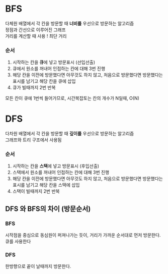 # BFS

다체원 배열에서 각 칸을 방문할 때 **너비를** 우선으로 방문하는 알고리즘 <br/>
정점과 간선으로 이루어진 그래프 <br />
거리를 계산할 때 사용 ! 최단 거리

### 순서

1. 시작하는 칸을 **큐**에 넣고 방문표시 (선입선출)
2. 큐에서 원소를 꺼내어 인접하는 칸에 대해 3번 진행
3. 해당 칸을 이전에 방문했다면 아무것도 하지 않고, 처음으로 방문했다면 방문했다는 표시를 남기고 해당 칸을 큐에 삽입
4. 큐가 빌때까지 2번 반복

모든 칸이 큐에 1번씩 들어가므로, 시간복잡토는 칸의 개수가 N일때, O(N)

# DFS

다차원 배열에서 각 칸을 방문할 때 **깊이를** 우선으로 방문하는 알고리즘 <br/>
그래프와 트리 구조에서 사용됨 <br/>

### 순서

1. 시작하는 칸을 **스택**에 넣고 방문표시 (후입선출)
2. 스택에서 원소를 꺼내어 인접하는 칸에 대해 3번 진행
3. 해당 칸을 이전에 방문했다면 아무것도 하지 않고, 처음으로 방문했다면 방문했다는 표시를 남기고 해당 칸을 스택에 삽입
4. 스택이 빌때까지 2번 반복

## DFS 와 BFS의 차이 (방문순서)

### BFS

시작점을 중심으로 동심원이 퍼져나가는 듯이, 거리가 가까운 순서대로 먼저 방문한다.<br/>
큐를 사용한다

### DFS

한방향으로 끝이 날때까지 방문한다.
